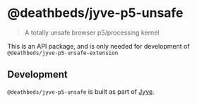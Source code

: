 # @deathbeds/jyve-p5-unsafe

> A totally unsafe browser p5/processing kernel

This is an API package, and is only needed for development of `@deathbeds/jyve-p5-unsafe-extension`

## Development

`@deathbeds/jyve-p5-unsafe` is built as part of [Jyve](https://github.com/deathbeds/jyve).
